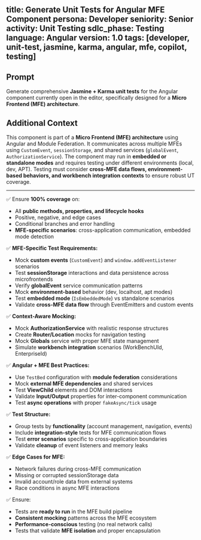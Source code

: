 title: Generate Unit Tests for Angular MFE Component
persona: Developer
seniority: Senior
activity: Unit Testing
sdlc_phase: Testing
language: Angular
version: 1.0
tags: [developer, unit-test, jasmine, karma, angular, mfe, copilot, testing]
---

## Prompt

Generate comprehensive **Jasmine + Karma unit tests** for the Angular component currently open in the editor, specifically designed for a **Micro Frontend (MFE) architecture**.

## Additional Context

This component is part of a **Micro Frontend (MFE) architecture** using Angular and Module Federation. It communicates across multiple MFEs using `CustomEvent`, `sessionStorage`, and shared services (`globalEvent`, `AuthorizationService`). The component may run in **embedded or standalone modes** and requires testing under different environments (local, dev, APT). Testing must consider **cross-MFE data flows, environment-based behaviors, and workbench integration contexts** to ensure robust UT coverage.

---

✅ Ensure **100% coverage** on:
- All **public methods, properties, and lifecycle hooks**
- Positive, negative, and edge cases
- Conditional branches and error handling
- **MFE-specific scenarios**: cross-application communication, embedded mode detection

✅ **MFE-Specific Test Requirements:**
- Mock **custom events** (`CustomEvent`) and `window.addEventListener` scenarios
- Test **sessionStorage** interactions and data persistence across microfrontends
- Verify **globalEvent** service communication patterns
- Mock **environment-based** behavior (dev, localhost, apt modes)
- Test **embedded mode** (`IsEmbeddedMode`) vs standalone scenarios
- Validate **cross-MFE data flow** through EventEmitters and custom events

✅ **Context-Aware Mocking:**
- Mock **AuthorizationService** with realistic response structures
- Create **Router/Location** mocks for navigation testing
- Mock **Globals** service with proper MFE state management
- Simulate **workbench integration** scenarios (WorkBenchUId, EnterpriseId)

✅ **Angular + MFE Best Practices:**
- Use `TestBed` configuration with **module federation** considerations
- Mock **external MFE dependencies** and shared services
- Test **ViewChild** elements and DOM interactions
- Validate **Input/Output** properties for inter-component communication
- Test **async operations** with proper `fakeAsync/tick` usage

✅ **Test Structure:**
- Group tests by **functionality** (account management, navigation, events)
- Include **integration-style** tests for MFE communication flows
- Test **error scenarios** specific to cross-application boundaries
- Validate **cleanup** of event listeners and memory leaks

✅ **Edge Cases for MFE:**
- Network failures during cross-MFE communication
- Missing or corrupted sessionStorage data
- Invalid account/role data from external systems
- Race conditions in async MFE interactions

✅ Ensure:
- Tests are **ready to run** in the MFE build pipeline
- **Consistent mocking** patterns across the MFE ecosystem
- **Performance-conscious** testing (no real network calls)
- Tests that validate **MFE isolation** and proper encapsulation